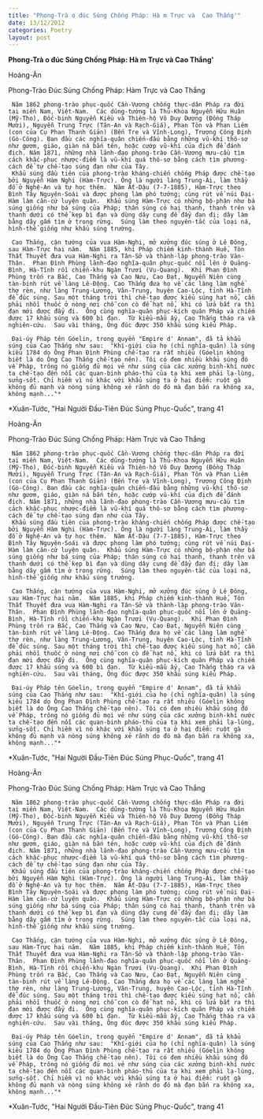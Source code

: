 ```yaml
---
title: "Phong-Trà o đúc Súng Chống Pháp: Hà m Trực và  Cao Thắng'"
date: 13/12/2012
categories: Poetry
layout: post
---
```


**Phong-Trà o đúc Súng Chống Pháp: Hà m Trực và  Cao Thắng'**

Hoàng-Ân


Phong-Trào Đúc Súng Chống Pháp: Hàm Trực và Cao Thắng


     Năm 1862 phong-trào phục-quốc Cần-Vương chống thực-dân Pháp ra đời tại miền Nam, Việt-Nam.  Các dũng-tướng là Thủ-Khoa Nguyễn Hữu Huân (Mỹ-Tho), Đốc-binh Nguyễn Kiều và Thiên-hộ Võ Duy Dương (Đồng Tháp Mười), Nguyễn Trung Trực (Tân-An và Rạch-Giá), Phan Tôn và Phan Liêm (con của Cụ Phan Thanh Giản) (Bến Tre và Vĩnh-Long), Trương Công Định (Gò-Công). Ban đầu các nghĩa-quân chiến-đấu bằng những vũ-khí thô-sơ như gươm, giáo, giàn ná bắn tên, hoặc cướp vũ-khí của địch để đánh địch. Năm 1871, những nhà lãnh-đạo phong-trào Cần-Vương mưu-cầu tìm cách khắc-phục nhược-điểm là vũ-khí quá thô-sơ bằng cách tìm phương-cách để tự chế-tạo súng đạn như của Tây.
     Khẩu súng đầu tiên của phong-trào kháng-chiến chống Pháp được chế-tạo bởi Nguyễn Hàm Nghi (Hàm-Trực). Ông là người làng Trung-Ái, làm thầy đồ ở Nghệ-An và tự học thêm.  Năm Ất-Dậu (7-7-1885), Hàm-Trực theo Bình Tây Nguyên-Soái và được phong làm phó tướng; cùng rút về núi Đại-Hàm làm căn-cứ luyện quân.  Khẩu súng Hàm-Trực có những bộ-phận như bá súng giống như bá súng của Pháp; thân súng có hai thanh, thanh trên và thanh dưới có thể kẹp bì đạn và dùng dây cung để đẩy đạn đi; dây làm bằng dây gấm tìm ở trong rừng.  Súng làm theo nguyên-tắc của loại ná, hình-thể giống như khẩu súng trường.

     Cao Thắng, cận tướng của vua Hàm-Nghi, mở xưởng đúc súng ở Lê Đông, sau Hàm-Trực hai năm.  Năm 1885, khi Pháp chiếm kinh-thành Huế, Tôn Thất Thuyết đưa vua Hàm-Nghi ra Tân-Sở và thành-lập phong-trào Văn-Thân.  Phan Đình Phùng lãnh-đạo nghĩa-quân phục-quốc nổi lên ở Quảng-Bình, Hà-Tĩnh rồi chiến-khu Ngàn Trươi (Vụ-Quang).  Khi Phan Đình Phùng trốn ra Bắc, Cao Thắng và Cao Nưu, Cao Đạt, Nguyễn Niên cùng tàn-binh rút về làng Lê-Động. Cao Thắng đưa họ về các làng làm nghề thợ rèn, như làng Trung-Lương, Vân-Trung, huyện Cao-Lộc, tỉnh Hà-Tĩnh để đúc súng. Sau một tháng trời thì chế-tạo được kiểu súng hạt nổ, cần phải nhồi thuốc ở nòng nơi chỗ con cò để hạt nổ, khi có lửa bắt ra thì đạn mới được đẩy đi.  Ông cùng nghĩa-quân phục-kích quân Pháp và chiếm được 17 khẩu súng và 600 bì đạn.  Từ kiểu-mẫu ấy, Cao Thắng tháo ra và nghiên-cứu.  Sau vài tháng, Ông đúc được 350 khẩu súng kiểu Pháp.

     Đại-úy Pháp tên Góelin, trong quyển "Empire d' Annam", đã tả khẩu súng của Cao Thắng như sau:  "Khí-giới của họ (chỉ nghĩa-quân) là súng kiểu 1784 do Ông Phan Đình Phùng chế-tạo ra rất nhiều (Góelin không biết là do Ông Cao Thắng chế-tạo nên). Tôi có đem nhiều khẩu súng đó về Pháp, trông nó giống đủ mọi vẻ như súng của các xưởng binh-khí nước ta chế-tạo đến nỗi các quan-binh pháo-thủ của ta khi xem phải lạ-lùng, sửng-sốt. Chỉ hiềm vì nó khác với khẩu súng ta ở hai điểm: ruột gà không đủ mạnh và nòng súng không xẻ rãnh do đó mà đạn bắn ra không xa, không mạnh..."*


*Xuân-Tước,  "Hai Người Đầu-Tiên Đúc Súng Phục-Quốc", trang 41

Hoàng-Ân


Phong-Trào Đúc Súng Chống Pháp: Hàm Trực và Cao Thắng


     Năm 1862 phong-trào phục-quốc Cần-Vương chống thực-dân Pháp ra đời tại miền Nam, Việt-Nam.  Các dũng-tướng là Thủ-Khoa Nguyễn Hữu Huân (Mỹ-Tho), Đốc-binh Nguyễn Kiều và Thiên-hộ Võ Duy Dương (Đồng Tháp Mười), Nguyễn Trung Trực (Tân-An và Rạch-Giá), Phan Tôn và Phan Liêm (con của Cụ Phan Thanh Giản) (Bến Tre và Vĩnh-Long), Trương Công Định (Gò-Công). Ban đầu các nghĩa-quân chiến-đấu bằng những vũ-khí thô-sơ như gươm, giáo, giàn ná bắn tên, hoặc cướp vũ-khí của địch để đánh địch. Năm 1871, những nhà lãnh-đạo phong-trào Cần-Vương mưu-cầu tìm cách khắc-phục nhược-điểm là vũ-khí quá thô-sơ bằng cách tìm phương-cách để tự chế-tạo súng đạn như của Tây.
     Khẩu súng đầu tiên của phong-trào kháng-chiến chống Pháp được chế-tạo bởi Nguyễn Hàm Nghi (Hàm-Trực). Ông là người làng Trung-Ái, làm thầy đồ ở Nghệ-An và tự học thêm.  Năm Ất-Dậu (7-7-1885), Hàm-Trực theo Bình Tây Nguyên-Soái và được phong làm phó tướng; cùng rút về núi Đại-Hàm làm căn-cứ luyện quân.  Khẩu súng Hàm-Trực có những bộ-phận như bá súng giống như bá súng của Pháp; thân súng có hai thanh, thanh trên và thanh dưới có thể kẹp bì đạn và dùng dây cung để đẩy đạn đi; dây làm bằng dây gấm tìm ở trong rừng.  Súng làm theo nguyên-tắc của loại ná, hình-thể giống như khẩu súng trường.

     Cao Thắng, cận tướng của vua Hàm-Nghi, mở xưởng đúc súng ở Lê Đông, sau Hàm-Trực hai năm.  Năm 1885, khi Pháp chiếm kinh-thành Huế, Tôn Thất Thuyết đưa vua Hàm-Nghi ra Tân-Sở và thành-lập phong-trào Văn-Thân.  Phan Đình Phùng lãnh-đạo nghĩa-quân phục-quốc nổi lên ở Quảng-Bình, Hà-Tĩnh rồi chiến-khu Ngàn Trươi (Vụ-Quang).  Khi Phan Đình Phùng trốn ra Bắc, Cao Thắng và Cao Nưu, Cao Đạt, Nguyễn Niên cùng tàn-binh rút về làng Lê-Động. Cao Thắng đưa họ về các làng làm nghề thợ rèn, như làng Trung-Lương, Vân-Trung, huyện Cao-Lộc, tỉnh Hà-Tĩnh để đúc súng. Sau một tháng trời thì chế-tạo được kiểu súng hạt nổ, cần phải nhồi thuốc ở nòng nơi chỗ con cò để hạt nổ, khi có lửa bắt ra thì đạn mới được đẩy đi.  Ông cùng nghĩa-quân phục-kích quân Pháp và chiếm được 17 khẩu súng và 600 bì đạn.  Từ kiểu-mẫu ấy, Cao Thắng tháo ra và nghiên-cứu.  Sau vài tháng, Ông đúc được 350 khẩu súng kiểu Pháp.

     Đại-úy Pháp tên Góelin, trong quyển "Empire d' Annam", đã tả khẩu súng của Cao Thắng như sau:  "Khí-giới của họ (chỉ nghĩa-quân) là súng kiểu 1784 do Ông Phan Đình Phùng chế-tạo ra rất nhiều (Góelin không biết là do Ông Cao Thắng chế-tạo nên). Tôi có đem nhiều khẩu súng đó về Pháp, trông nó giống đủ mọi vẻ như súng của các xưởng binh-khí nước ta chế-tạo đến nỗi các quan-binh pháo-thủ của ta khi xem phải lạ-lùng, sửng-sốt. Chỉ hiềm vì nó khác với khẩu súng ta ở hai điểm: ruột gà không đủ mạnh và nòng súng không xẻ rãnh do đó mà đạn bắn ra không xa, không mạnh..."*


*Xuân-Tước,  "Hai Người Đầu-Tiên Đúc Súng Phục-Quốc", trang 41

Hoàng-Ân


Phong-Trào Đúc Súng Chống Pháp: Hàm Trực và Cao Thắng


     Năm 1862 phong-trào phục-quốc Cần-Vương chống thực-dân Pháp ra đời tại miền Nam, Việt-Nam.  Các dũng-tướng là Thủ-Khoa Nguyễn Hữu Huân (Mỹ-Tho), Đốc-binh Nguyễn Kiều và Thiên-hộ Võ Duy Dương (Đồng Tháp Mười), Nguyễn Trung Trực (Tân-An và Rạch-Giá), Phan Tôn và Phan Liêm (con của Cụ Phan Thanh Giản) (Bến Tre và Vĩnh-Long), Trương Công Định (Gò-Công). Ban đầu các nghĩa-quân chiến-đấu bằng những vũ-khí thô-sơ như gươm, giáo, giàn ná bắn tên, hoặc cướp vũ-khí của địch để đánh địch. Năm 1871, những nhà lãnh-đạo phong-trào Cần-Vương mưu-cầu tìm cách khắc-phục nhược-điểm là vũ-khí quá thô-sơ bằng cách tìm phương-cách để tự chế-tạo súng đạn như của Tây.
     Khẩu súng đầu tiên của phong-trào kháng-chiến chống Pháp được chế-tạo bởi Nguyễn Hàm Nghi (Hàm-Trực). Ông là người làng Trung-Ái, làm thầy đồ ở Nghệ-An và tự học thêm.  Năm Ất-Dậu (7-7-1885), Hàm-Trực theo Bình Tây Nguyên-Soái và được phong làm phó tướng; cùng rút về núi Đại-Hàm làm căn-cứ luyện quân.  Khẩu súng Hàm-Trực có những bộ-phận như bá súng giống như bá súng của Pháp; thân súng có hai thanh, thanh trên và thanh dưới có thể kẹp bì đạn và dùng dây cung để đẩy đạn đi; dây làm bằng dây gấm tìm ở trong rừng.  Súng làm theo nguyên-tắc của loại ná, hình-thể giống như khẩu súng trường.

     Cao Thắng, cận tướng của vua Hàm-Nghi, mở xưởng đúc súng ở Lê Đông, sau Hàm-Trực hai năm.  Năm 1885, khi Pháp chiếm kinh-thành Huế, Tôn Thất Thuyết đưa vua Hàm-Nghi ra Tân-Sở và thành-lập phong-trào Văn-Thân.  Phan Đình Phùng lãnh-đạo nghĩa-quân phục-quốc nổi lên ở Quảng-Bình, Hà-Tĩnh rồi chiến-khu Ngàn Trươi (Vụ-Quang).  Khi Phan Đình Phùng trốn ra Bắc, Cao Thắng và Cao Nưu, Cao Đạt, Nguyễn Niên cùng tàn-binh rút về làng Lê-Động. Cao Thắng đưa họ về các làng làm nghề thợ rèn, như làng Trung-Lương, Vân-Trung, huyện Cao-Lộc, tỉnh Hà-Tĩnh để đúc súng. Sau một tháng trời thì chế-tạo được kiểu súng hạt nổ, cần phải nhồi thuốc ở nòng nơi chỗ con cò để hạt nổ, khi có lửa bắt ra thì đạn mới được đẩy đi.  Ông cùng nghĩa-quân phục-kích quân Pháp và chiếm được 17 khẩu súng và 600 bì đạn.  Từ kiểu-mẫu ấy, Cao Thắng tháo ra và nghiên-cứu.  Sau vài tháng, Ông đúc được 350 khẩu súng kiểu Pháp.

     Đại-úy Pháp tên Góelin, trong quyển "Empire d' Annam", đã tả khẩu súng của Cao Thắng như sau:  "Khí-giới của họ (chỉ nghĩa-quân) là súng kiểu 1784 do Ông Phan Đình Phùng chế-tạo ra rất nhiều (Góelin không biết là do Ông Cao Thắng chế-tạo nên). Tôi có đem nhiều khẩu súng đó về Pháp, trông nó giống đủ mọi vẻ như súng của các xưởng binh-khí nước ta chế-tạo đến nỗi các quan-binh pháo-thủ của ta khi xem phải lạ-lùng, sửng-sốt. Chỉ hiềm vì nó khác với khẩu súng ta ở hai điểm: ruột gà không đủ mạnh và nòng súng không xẻ rãnh do đó mà đạn bắn ra không xa, không mạnh..."*


*Xuân-Tước,  "Hai Người Đầu-Tiên Đúc Súng Phục-Quốc", trang 41

